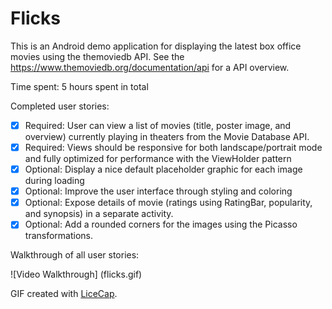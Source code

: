 # Flicks

This is an Android demo application for displaying the latest box office movies using the themoviedb API. 
See the https://www.themoviedb.org/documentation/api for a API overview.

Time spent: 5 hours spent in total

Completed user stories:

 * [x] Required: User can view a list of movies (title, poster image, and overview) currently playing in theaters from the Movie Database API.
 * [x] Required: Views should be responsive for both landscape/portrait mode and fully optimized for performance with the ViewHolder pattern
 * [x] Optional: Display a nice default placeholder graphic for each image during loading
 * [x] Optional: Improve the user interface through styling and coloring 
 * [x] Optional: Expose details of movie (ratings using RatingBar, popularity, and synopsis) in a separate activity.
 * [x] Optional: Add a rounded corners for the images using the Picasso transformations.
 
 Walkthrough of all user stories:

![Video Walkthrough] (flicks.gif)

GIF created with [LiceCap](http://www.cockos.com/licecap/).
